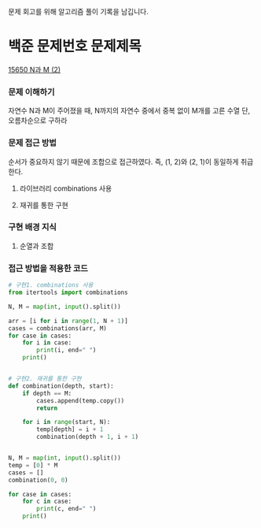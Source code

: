 문제 회고를 위해 알고리즘 풀이 기록을 남깁니다.

# 백준 문제번호 문제제목
[15650 N과 M (2)](https://www.acmicpc.net/problem/15650)

### 문제 이해하기
자연수 N과 M이 주어졌을 때, N까지의 자연수 중에서 중복 없이 M개를 고른 수열
단, 오름차순으로 구하라 

### 문제 접근 방법
순서가 중요하지 않기 때문에 조합으로 접근하였다.
즉, (1, 2)와 (2, 1)이 동일하게 취급한다.

1. 라이브러리 combinations 사용
   
2. 재귀를 통한 구현

### 구현 배경 지식
1. 순열과 조합


### 접근 방법을 적용한 코드
```python
# 구현1. combinations 사용
from itertools import combinations

N, M = map(int, input().split())

arr = [i for i in range(1, N + 1)]
cases = combinations(arr, M)
for case in cases:
    for i in case:
        print(i, end=" ")
    print()


# 구현2. 재귀를 통한 구현
def combination(depth, start):
    if depth == M:
        cases.append(temp.copy())
        return

    for i in range(start, N):
        temp[depth] = i + 1
        combination(depth + 1, i + 1)


N, M = map(int, input().split())
temp = [0] * M
cases = []
combination(0, 0)

for case in cases:
    for c in case:
        print(c, end=" ")
    print()



```

